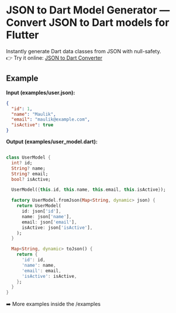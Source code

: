 # JSON to Dart Model Generator — Convert JSON to Dart models for Flutter

Instantly generate Dart data classes from JSON with null-safety.  
👉 Try it online: [JSON to Dart Converter](https://ekantiktechnologies.in/tools/jsontodart.php?utm_source=github&utm_medium=repo&utm_campaign=json-to-dart)

## Example

**Input (examples/user.json):**
```json
{
  "id": 1,
  "name": "Maulik",
  "email": "maulik@example.com",
  "isActive": true
}
```

**Output (examples/user_model.dart):**
``` dart

class UserModel {
  int? id;
  String? name;
  String? email;
  bool? isActive;

  UserModel({this.id, this.name, this.email, this.isActive});

  factory UserModel.fromJson(Map<String, dynamic> json) {
    return UserModel(
      id: json['id'],
      name: json['name'],
      email: json['email'],
      isActive: json['isActive'],
    );
  }

  Map<String, dynamic> toJson() {
    return {
      'id': id,
      'name': name,
      'email': email,
      'isActive': isActive,
    };
  }
}
```

➡️ More examples inside the /examples